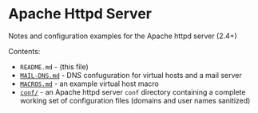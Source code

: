 # Apache Httpd Server

Notes and configuration examples for the Apache httpd server (2.4+)

Contents:
+ `README.md` - (this file)
+ [`MAIL-DNS.md`](./MAIL-DNS.md) - DNS confuguration for virtual hosts and a mail server
+ [`MACROS.md`](./MACROS.md) - an example virtual host macro
+ [`conf/`](./conf) - an Apache httpd server `conf` directory containing a complete working set of configuration files (domains and user names sanitized)

